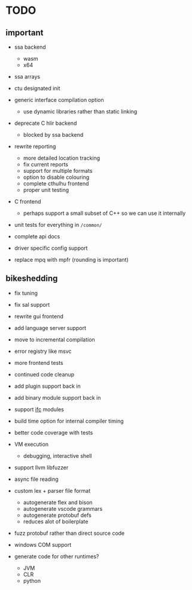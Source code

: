 # TODO

## important

* ssa backend
    * wasm
    * x64

* ssa arrays
* ctu designated init
* generic interface compilation option
    * use dynamic libraries rather than static linking

* deprecate C hlir backend
    * blocked by ssa backend

* rewrite reporting
    * more detailed location tracking
    * fix current reports
    * support for multiple formats
    * option to disable colouring
    * complete cthulhu frontend
    * proper unit testing

* C frontend
    * perhaps support a small subset of C++ so we can use it internally

* unit tests for everything in `/common/`
* complete api docs
* driver specific config support
* replace mpq with mpfr (rounding is important)

## bikeshedding

* fix tuning 
* fix sal support
* rewrite gui frontend
* add language server support
* move to incremental compilation
* error registry like msvc
* more frontend tests
* continued code cleanup
* add plugin support back in
* add binary module support back in
* support [ifc](https://github.com/microsoft/ifc-spec) modules
* build time option for internal compiler timing
* better code coverage with tests
* VM execution
    * debugging, interactive shell
* support llvm libfuzzer
* async file reading

* custom lex + parser file format
    * autogenerate flex and bison
    * autogenerate vscode grammars
    * autogenerate protobuf defs 
    * reduces alot of boilerplate

* fuzz protobuf rather than direct source code
* windows COM support
* generate code for other runtimes?
    * JVM
    * CLR
    * python
